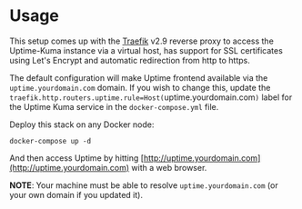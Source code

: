 # Usage

This setup comes up with the [Traefik](https://github.com/containous/traefik) v2.9 reverse proxy to access the Uptime-Kuma instance via a virtual host, has support for SSL certificates using Let's Encrypt and automatic redirection from http to https.

The default configuration will make Uptime frontend available via the `uptime.yourdomain.com` domain. If you wish to change this, update the `traefik.http.routers.uptime.rule=Host(`uptime.yourdomain.com`)` label for the Uptime Kuma service in the `docker-compose.yml` file.


Deploy this stack on any Docker node:

```
docker-compose up -d
```

And then access Uptime by hitting [http://uptime.yourdomain.com](http://uptime.yourdomain.com) with a web browser.

**NOTE**: Your machine must be able to resolve `uptime.yourdomain.com` (or your own domain if you updated it).